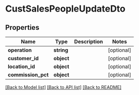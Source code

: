 # CustSalesPeopleUpdateDto

## Properties
Name | Type | Description | Notes
------------ | ------------- | ------------- | -------------
**operation** | **string** |  | [optional] 
**customer_id** | **object** |  | [optional] 
**location_id** | **object** |  | [optional] 
**commission_pct** | **object** |  | [optional] 

[[Back to Model list]](../README.md#documentation-for-models) [[Back to API list]](../README.md#documentation-for-api-endpoints) [[Back to README]](../README.md)


